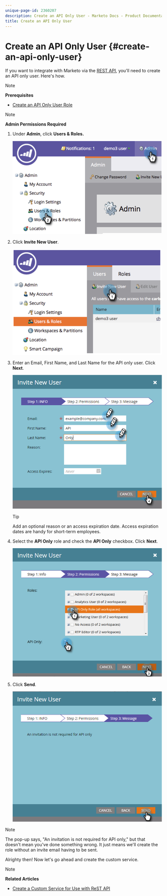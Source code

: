 ```yaml
---
unique-page-id: 2360207
description: Create an API Only User - Marketo Docs - Product Documentation
title: Create an API Only User
---
```


# Create an API Only User {#create-an-api-only-user}

If you want to integrate with Marketo via the [REST API](http://developers.marketo.com/documentation/rest/), you'll need to create an API only user. Here's how.

>[!NOTE]
>
>**Prerequisites**
>
>* [Create an API Only User Role](create-an-api-only-user-role.md)
>

>[!NOTE]
>
>**Admin Permissions Required**

1. Under **Admin**, click **Users & Roles.** 

   ![](assets/image2014-9-17-9-3a31-3a31.png)

1. Click **Invite New User**.

   ![](assets/image2014-9-17-9-3a32-3a3.png)

1. Enter an Email, First Name, and Last Name for the API only user. Click **Next**.

   ![](assets/image2016-5-24-10-3a53-3a7.png)

   >[!TIP]
   >
   >Add an optional reason or an access expiration date. Access expiration dates are handy for short-term employees.

1. Select the **API Only** role and check the **API Only** checkbox. Click **Next**.

   ![](assets/four.png)

1. Click **Send**.

   ![](assets/image2016-5-24-11-3a8-3a20.png)

>[!NOTE]
>
>The pop-up says, "An invitation is not required for API only," but that doesn't mean you've done something wrong. It just means we'll create the role without an invite email having to be sent.

Alrighty then! Now let's go ahead and create the custom service. 

>[!NOTE]
>
>**Related Articles**
>
>* [Create a Custom Service for Use with ReST API](../../../product-docs/administration/additional-integrations/create-a-custom-service-for-use-with-rest-api.md)
>

